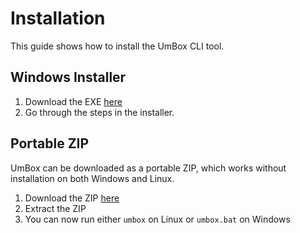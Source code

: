 # Installation

This guide shows how to install the UmBox CLI tool.

## Windows Installer

1. Download the EXE [here](/dl/umbox_install.exe)
2. Go through the steps in the installer.

## Portable ZIP

UmBox can be downloaded as a portable ZIP, which works without installation on both
Windows and Linux.

1. Download the ZIP [here](/dl/umbox_portable.zip)
2. Extract the ZIP
3. You can now run either `umbox` on Linux or `umbox.bat` on Windows
